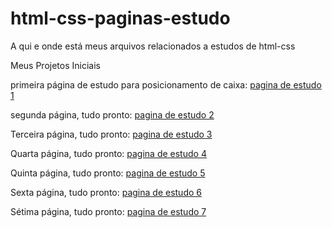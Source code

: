 # html-css-paginas-estudo
A qui e onde está meus arquivos relacionados a estudos de html-css

Meus Projetos Iniciais

primeira página de estudo para posicionamento de caixa:
<a href="https://jeffersontavares1.github.io/html-css-paginas-estudo/pagina0001/" target="_blank">pagina de estudo 1</a>

segunda página, tudo pronto:
<a href="https://jeffersontavares1.github.io/html-css-paginas-estudo/pagina0002/" target="_blank">pagina de estudo 2</a>

Terceira página, tudo pronto:
<a href="https://jeffersontavares1.github.io/html-css-paginas-estudo/pagina0003/python.html" target="_blank">pagina de estudo 3</a>

Quarta página, tudo pronto:
<a href="https://jeffersontavares1.github.io/html-css-paginas-estudo/pagina0004/" target="_blank">pagina de estudo 4</a>

Quinta página, tudo pronto:
<a href="https://jeffersontavares1.github.io/html-css-paginas-estudo/pagina0005/" target="_blank">pagina de estudo 5</a>

Sexta página, tudo pronto:
<a href="https://jeffersontavares1.github.io/html-css-paginas-estudo/pagina0006/" target="_blank">pagina de estudo 6</a>

Sétima página, tudo pronto:
<a href="https://jeffersontavares1.github.io/html-css-paginas-estudo/pagina0007/" target="_blank">pagina de estudo 7</a>



